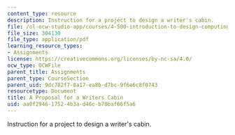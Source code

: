 ```yaml
---
content_type: resource
description: Instruction for a project to design a writer's cabin.
file: /ol-ocw-studio-app/courses/4-500-introduction-to-design-computing-fall-2008/aa0f294617524b3ad46cb70baf66f5a6_final_project.pdf
file_size: 304130
file_type: application/pdf
learning_resource_types:
- Assignments
license: https://creativecommons.org/licenses/by-nc-sa/4.0/
ocw_type: OCWFile
parent_title: Assignments
parent_type: CourseSection
parent_uid: 9dc782f7-8a17-ea8b-d7bc-9f6e6c8f0743
resourcetype: Document
title: A Proposal for a Writers Cabin
uid: aa0f2946-1752-4b3a-d46c-b70baf66f5a6
---
```

Instruction for a project to design a writer's cabin.